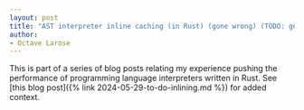 ```yaml
---
layout: post
title: "AST interpreter inline caching (in Rust) (gone wrong) (TODO: get a better title)"
author:
- Octave Larose
---
```


This is part of a series of blog posts relating my experience pushing the performance of programming language interpreters written in Rust. See [this blog post]({% link 2024-05-29-to-do-inlining.md %}) for added context.
